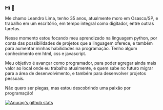 ### Hi 👋

Me chamo Leandro Lima, tenho 35 anos, atualmente moro em Osasco/SP, 
e trabalho em um escritório, em tempo integral como digitador, entre outras
tarefas.

Nesse momento estou focando meu aprendizado na linguagem python, por conta
das possibilidades de projetos que a linguagem oferece, e também para
aumentar minhas habilidades na programação. Tenho algum conhecimento em html, 
css e javascript.

Meu objetivo é avançar como programador, para poder agregar ainda mais
valor ao local onde eu trabalho atualmente, e quem sabe no futuro migrar
para a área de desenvolvimento, e também para desenvolver projetos pessoais.

Não quero ser piegas, mas estou descobrindo uma paixão por programação!




[![Anurag's github stats](https://github-readme-stats.vercel.app/api?username=Naereen&theme=blue-green)](https://github.com/anuraghazra/github-readme-stats)

